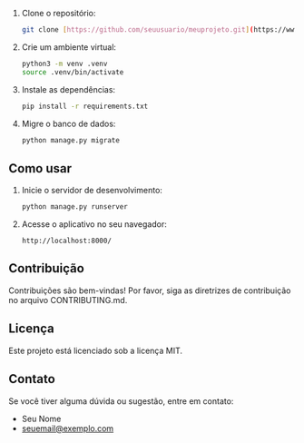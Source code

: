 
1.  Clone o repositório:

    ```bash
    git clone [https://github.com/seuusuario/meuprojeto.git](https://www.google.com/search?q=https://github.com/seuusuario/meuprojeto.git)
    ```

2.  Crie um ambiente virtual:

    ```bash
    python3 -m venv .venv
    source .venv/bin/activate
    ```

3.  Instale as dependências:

    ```bash
    pip install -r requirements.txt
    ```

4.  Migre o banco de dados:

    ```bash
    python manage.py migrate
    ```

## Como usar

1.  Inicie o servidor de desenvolvimento:

    ```bash
    python manage.py runserver
    ```

2.  Acesse o aplicativo no seu navegador:

    ```
    http://localhost:8000/
    ```

## Contribuição

Contribuições são bem-vindas! Por favor, siga as diretrizes de contribuição no arquivo CONTRIBUTING.md.

## Licença

Este projeto está licenciado sob a licença MIT.

## Contato

Se você tiver alguma dúvida ou sugestão, entre em contato:

*   Seu Nome
*   seuemail@exemplo.com
